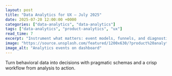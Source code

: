 ```yaml
---
layout: post
title: "Data Analytics for UX — July 2025"
date: 2025-07-20 12:00:00 +0000
categories: ["data-analytics", "data-analytics"]
tags: ["data-analytics", "product-analytics", "ux"]
read_time: 7
excerpt: "Instrument what matters: event models, funnels, and diagnostics that connect UX to outcomes."
image: "https://source.unsplash.com/featured/1200x630/?product%20analytics"
image_alt: "Analytics events on dashboard"
---
```


Turn behavioral data into decisions with pragmatic schemas and a crisp workflow from analysis to action.

